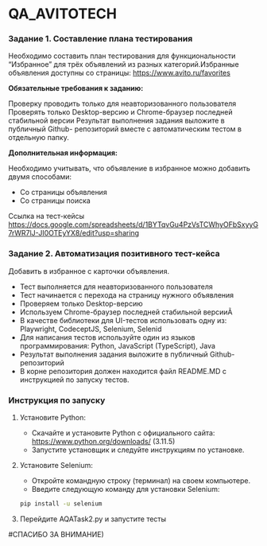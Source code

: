 # QA_AVITOTECH

### Задание 1. Составление плана тестирования

Необходимо составить план тестирования для функциональности “Избранное” для трёх объявлений из разных категорий.Избранные объявления доступны со страницы: https://www.avito.ru/favorites

**Обязательные требования к заданию:**

Проверку проводить только для неавторизованного пользователя
Проверять только Desktop-версию и Chrome-браузер последней стабильной версии
Результат выполнения задания выложите в публичный Github- репозиторий вместе с автоматическим тестом в отдельную папку.

**Дополнительная информация:**

Необходимо учитывать, что объявление в избранное можно добавить двумя способами:
- Со страницы объявления
- Со страницы поиска

Ссылка на тест-кейсы
https://docs.google.com/spreadsheets/d/1BYTqvGu4PzVsTCWhyOFbSxyyG7rWR7lJ-JI0OTEyYX8/edit?usp=sharing

### Задание 2. Автоматизация позитивного тест-кейса

Добавить в избранное с карточки объявления.

- Тест выполняется для неавторизованного пользователя
- Тест начинается с перехода на страницу нужного объявления
- Проверяем только Desktop-версию
- Используем Chrome-браузер последней стабильной версииÃ
- В качестве библиотеки для UI-тестов использовать одну из:
Playwright, CodeceptJS, Selenium, Selenid
- Для написания тестов используйте один из языков
программирования: Python, JavaScript (TypeScript), Java
- Результат выполнения задания выложите в публичный
Github-репозиторий
- В корне репозитория должен находится файл README.MD
с инструкцией по запуску тестов.

### Инструкция по запуску

1. Установите Python: 
   - Скачайте и установите Python с официального сайта: https://www.python.org/downloads/ (3.11.5)
   - Запустите установщик и следуйте инструкциям по установке.

2. Установите Selenium:
   - Откройте командную строку (терминал) на своем компьютере.
   - Введите следующую команду для установки Selenium:
    ```sh
    pip install -u selenium
    ```


4. Перейдите AQATask2.py и запустите тесты

#СПАСИБО ЗА ВНИМАНИЕ)
 
